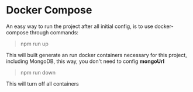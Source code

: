 # Docker Compose

An easy way to run the project after all initial config, is to use docker-compose through commands:

> npm run up

This will built generate an run docker containers necessary for this project, including MongoDB, this way, you don't need to config **mongoUrl**

> npm run down

This will turn off all containers